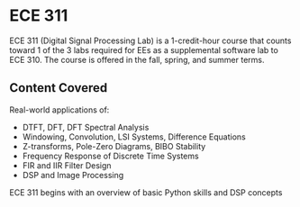 # ECE 311

ECE 311 (Digital Signal Processing Lab) is a 1-credit-hour course that counts toward 1 of the 3 labs required for EEs as a supplemental software lab to ECE 310. The course is offered in the fall, spring, and summer terms.

## Content Covered

Real-world applications of:

- DTFT, DFT, DFT Spectral Analysis
- Windowing, Convolution, LSI Systems, Difference Equations
- Z-transforms, Pole-Zero Diagrams, BIBO Stability
- Frequency Response of Discrete Time Systems
- FIR and IIR Filter Design 
- DSP and Image Processing

ECE 311 begins with an overview of basic Python skills and DSP concepts
